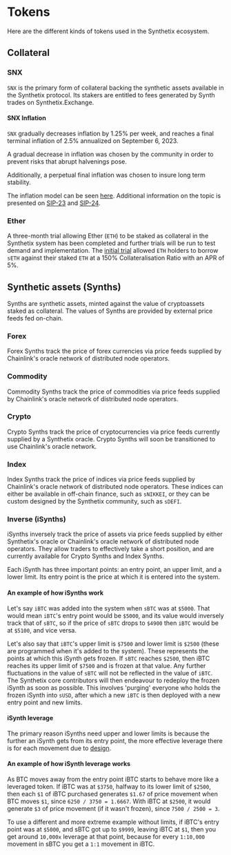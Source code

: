 # Tokens

Here are the different kinds of tokens used in the Synthetix ecosystem.

## Collateral

### SNX

`SNX` is the primary form of collateral backing the synthetic assets available in the Synthetix protocol. Its stakers are entitled to fees generated by Synth trades on Synthetix.Exchange.

#### SNX Inflation

`SNX` gradually decreases inflation by 1.25% per week, and reaches a final terminal inflation of 2.5% annualized on September 6, 2023.

A gradual decrease in inflation was chosen by the community in order to prevent risks that abrupt halvenings pose. 

Additionally, a perpetual final inflation was chosen to insure long term stability. 

The inflation model can be seen [here](https://docs.google.com/spreadsheets/d/1a5r9aFP5bh6wGG4-HIW2MWPf4yMthZvesZOurnG-v_8/edit#gid=0). Additional information on the topic is presented on [SIP-23](https://sips.synthetix.io/sips/sip-23) and [SIP-24](https://sips.synthetix.io/sips/sip-24).

### Ether

A three-month trial allowing Ether (`ETH`) to be staked as collateral in the Synthetix system has been completed and further trials will be run to test demand and implementation. The [initial trial](https://blog.synthetix.io/ether-collateral/) allowed `ETH` holders to borrow `sETH` against their staked `ETH` at a 150% Collateralisation Ratio with an APR of 5%.

## Synthetic assets (Synths)

Synths are synthetic assets, minted against the value of cryptoassets staked as collateral. The values of Synths are provided by external price feeds fed on-chain.

### Forex

Forex Synths track the price of forex currencies via price feeds supplied by Chainlink's oracle network of distributed node operators.

### Commodity

Commodity Synths track the price of commodities via price feeds supplied by Chainlink's oracle network of distributed node operators.

### Crypto

Crypto Synths track the price of cryptocurrencies via price feeds currently supplied by a Synthetix oracle. Crypto Synths will soon be transitioned to use Chainlink's oracle network.

### Index

Index Synths track the price of indices via price feeds supplied by Chainlink's oracle network of distributed node operators. These indices can either be available in off-chain finance, such as `sNIKKEI`, or they can be custom designed by the Synthetix community, such as `sDEFI`.

### Inverse (iSynths)

iSynths inversely track the price of assets via price feeds supplied by either Synthetix's oracle or Chainlink's oracle network of distributed node operators. They allow traders to effectively take a short position, and are currently available for Crypto Synths and Index Synths.

Each iSynth has three important points: an entry point, an upper limit, and a lower limit. Its entry point is the price at which it is entered into the system.

#### An example of how iSynths work

Let's say `iBTC` was added into the system when `sBTC` was at `$5000`. That would mean `iBTC`'s entry point would be `$5000`, and its value would inversely track that of `sBTC`, so if the price of `sBTC` drops to `$4900` then `iBTC` would be at `$5100`, and vice versa.

Let's also say that `iBTC`'s upper limit is `$7500` and lower limit is `$2500` (these are programmed when it's added to the system). These represents the points at which this iSynth gets frozen. If `sBTC` reaches `$2500`, then iBTC reaches its upper limit of `$7500` and is frozen at that value. Any further fluctuations in the value of `sBTC` will not be reflected in the value of `iBTC`. The Synthetix core contributors will then endeavour to redeploy the frozen iSynth as soon as possible. This involves 'purging' everyone who holds the frozen iSynth into `sUSD`, after which a new `iBTC` is then deployed with a new entry point and new limits.

#### iSynth leverage

The primary reason iSynths need upper and lower limits is because the further an iSynth gets from its entry point, the more effective leverage there is for each movement due to [design](https://docs.synthetix.io/contracts/exchangerates/#rateorinverted).

#### An example of how iSynth leverage works

As BTC moves away from the entry point iBTC starts to behave more like a leveraged token. If iBTC was at `$3750`, halfway to its lower limit of `$2500`, then each `$1` of iBTC purchased generates `$1.67` of price movement when BTC moves `$1`, since `6250 / 3750 = 1.6667`. With iBTC at `$2500`, it would generate `$3` of price movement (if it wasn't frozen), since `7500 / 2500 = 3`.

To use a different and more extreme example without limits, if iBTC's entry point was at `$5000`, and sBTC got up to `$9999`, leaving iBTC at `$1`, then you get around `10,000x` leverage at that point, because for every `1:10,000` movement in sBTC you get a `1:1` movement in iBTC.
